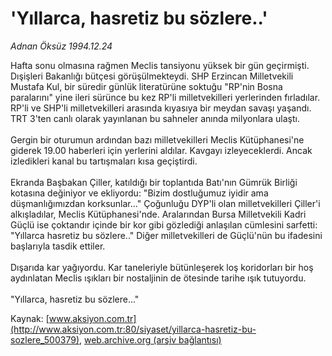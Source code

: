 # 'Yıllarca, hasretiz bu sözlere..'

*Adnan Öksüz 1994.12.24*

<div class="pNewsDetailMainContent" itemprop="articleBody">
 Hafta sonu olmasına rağmen Meclis tansiyonu yüksek bir gün geçirmişti. Dışişleri Bakanlığı bütçesi görüşülmekteydi. SHP Erzincan Milletvekili Mustafa Kul, bir süredir günlük literatürüne soktuğu "RP'nin Bosna paralarını" yine ileri sürünce bu kez RP'li milletvekilleri yerlerinden fırladılar. RP'li ve SHP'li milletvekilleri arasında kıyasıya bir meydan savaşı yaşandı. TRT 3'ten canlı olarak yayınlanan bu sahneler anında milyonlara ulaştı.
 <br/>
 <br/>
 Gergin bir oturumun ardından bazı milletvekilleri Meclis Kütüphanesi'ne giderek 19.00 haberleri için yerlerini aldılar. Kavgayı izleyeceklerdi. Ancak izledikleri kanal bu tartışmaları kısa geçiştirdi.
 <br/>
 <br/>
 Ekranda Başbakan Çiller, katıldığı bir toplantıda Batı'nın Gümrük Birliği kotasına değiniyor ve ekliyordu: "Bizim dostluğumuz iyidir ama düşmanlığımızdan korksunlar..." Çoğunluğu DYP'li olan milletvekilleri Çiller'i alkışladılar, Meclis Kütüphanesi'nde. Aralarından Bursa Milletvekili Kadri Güçlü ise çoktandır içinde bir kor gibi gözlediği anlaşılan cümlesini sarfetti: "Yıllarca hasretiz bu sözlere.." Diğer milletvekilleri de Güçlü'nün bu ifadesini başlarıyla tasdik ettiler.
 <br/>
 <br/>
 Dışarıda kar yağıyordu. Kar taneleriyle bütünleşerek loş koridorları bir hoş aydınlatan Meclis ışıkları bir nostaljinin de ötesinde tarihe ışık tutuyordu.
 <br/>
 <br/>
 "Yıllarca, hasretiz bu sözlere..."
 <br/>
</div>


Kaynak: [www.aksiyon.com.tr](http://www.aksiyon.com.tr:80/siyaset/yillarca-hasretiz-bu-sozlere_500379), [web.archive.org (arşiv bağlantısı)](http://web.archive.org/web/20150828223744/http://www.aksiyon.com.tr:80/siyaset/yillarca-hasretiz-bu-sozlere_500379)
